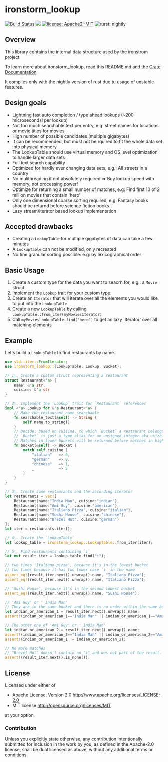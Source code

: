 # ironstorm_lookup

[![Build Status](https://travis-ci.org/forgemo/ironstorm_lookup.svg?branch=master)](https://travis-ci.org/forgemo/ironstorm_lookup) [![](http://meritbadge.herokuapp.com/ironstorm_lookup)](https://crates.io/crates/ironstorm_lookup) [![license: Apache2+MIT](https://img.shields.io/badge/license-Apache2%2BMIT-brightgreen.svg)](https://github.com/forgemo/ironstorm_lookup/blob/master/README.md#license)
![rurst: nightly](https://img.shields.io/badge/rust-nightly-orange.svg)

## Overview

This library contains the internal data structure used by the ironstrom project

To learn more about ironstorm_lookup, read this README.md and the [Crate Documentation](http://forgemo.github.io/docs/ironstorm_lookup/ironstorm_lookup)

It compiles only with the nightly version of rust due tu usage of unstable features.

## Design goals

- Lightning fast auto completion / type ahead lookups (~200 microseconds! per lookup)
- Not too much searchable text per entry, e.g: street names for locations or movie titles for movies
- High number of possible candidates (multiple gigabytes)
- It can be recommended, but must not be rquired to fit the whole data set into physical memory
- The LookupTable should use virtual memory and OS level optimization to handle larger data sets
- Full text search capability
- Optimized for hardly ever changing data sets, e.g.: All streets in a country
- No mulithreading if not absolutely required => Buy lookup speed with memory, not processing power!
- Optimize for returning a small number of matches, e.g: Find first 10 of 2 million movies that contain 'hero'
- Only one dimensional coarse sorting required, e.g: Fantasy books should be returnd before science fiction books
- Lazy stream/iterator based lookup implementation

## Accepted drawbacks

- Creating a `LookupTable` for multiple gigabytes of data can take a few minutes
- A `LookupTable` can not be modified, only recreated
- No fine granular sorting possible: e.g: by lexicographical order

## Basic Usage

1. Create a custom type for the data you want to seacrh for, e.g.: a `Movie` struct
2. Implement the `Lookup` trait for your custom type.
3. Create an `Iterator` that will iterate over all the elements you would like to put into the `LookupTable`
4. Create a new `LookupTable` by calling `LookupTable::from_iter(myMoviesIterator)`
5. Call `myMoviesLookupTable.find("hero")` to get an lazy 'Iterator' over all matching elements

## Example

Let's build a `LookupTable` to find restaurants by name.

```rust
use std::iter::FromIterator;
use ironstorm_lookup::{LookupTable, Lookup, Bucket};

// 1\. Create a custom struct representing a restaurant
struct Restaurant<'a> {
    name: &'a str,
    cuisine: &'a str
}

// 2\. Implement the `Lookup` trait for `Restaurant` references
impl <'a> Lookup for &'a Restaurant<'a> {
    // Make the restaurant name searchable
    fn searchable_text(&self) -> String {
        self.name.to_string()
    }
    // Decide, based on cuisine, to which `Bucket` a restaurant belongs.
    // `Bucket` is just a type alias for an unsigned integer aka usize.
    // Matches in lower buckets will be returned before matches in higher buckets.
    fn bucket(&self) -> Bucket {
        match self.cuisine {
            "italian"   => 0,
            "german"    => 0,
            "chinese"   => 1,
            _           => 5
        }
    }
}

// 3\. Create some restaurants and the according iterator
let restaurants = vec![
    Restaurant{name:"India Man", cuisine:"indian"},
    Restaurant{name:"Ami Guy", cuisine:"american"},
    Restaurant{name:"Italiano Pizza", cuisine:"italian"},
    Restaurant{name:"Sushi House", cuisine:"chinese"},
    Restaurant{name:"Brezel Hut", cuisine:"german"}
];
let iter = restaurants.iter();

// 4\. Create the `LookupTable`
let lookup_table = ironstorm_lookup::LookupTable::from_iter(iter);

// 5\. Find restaurants containing `i`
let mut result_iter = lookup_table.find("i");

// two times 'Italiano pizza', because it's in the lowest bucket
// two times because it has two lower case `i` in the name
assert_eq!(result_iter.next().unwrap().name, "Italiano Pizza");
assert_eq!(result_iter.next().unwrap().name, "Italiano Pizza");

// 'Sushi House', because it's in the second lowest bucket
assert_eq!(result_iter.next().unwrap().name, "Sushi House");

// 'Ami Guy' or ' India Man'
// They are in the same bucket and there is no order within the same bucket
let indian_or_american_1 = result_iter.next().unwrap().name;
assert!(indian_or_american_1=="India Man" || indian_or_american_1=="Ami Guy");

// The other one of 'Ami Guy' or ' India Man'
let indian_or_american_2 = result_iter.next().unwrap().name;
assert!(indian_or_american_2=="India Man" || indian_or_american_2=="Ami Guy");
assert!(indian_or_american_1 != indian_or_american_2);

// No more matches
// "Brezel Hut" doesn't contain an "i" and was not part of the result.
assert!(result_iter.next().is_none());
```

## License

Licensed under either of

 * Apache License, Version 2.0 http://www.apache.org/licenses/LICENSE-2.0
 * MIT license http://opensource.org/licenses/MIT

at your option

### Contribution

Unless you explicitly state otherwise, any contribution intentionally submitted for inclusion in the work by you, as defined in the Apache-2.0 license, shall be dual licensed as above, without any additional terms or conditions.

